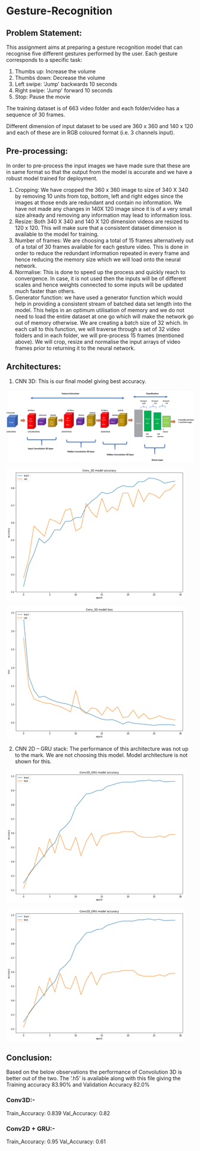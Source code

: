 # Gesture-Recognition

## Problem Statement:
This assignment aims at preparing a gesture recognition model that can recognise five different gestures performed by the user. Each gesture corresponds to a specific task:
1.	Thumbs up:  Increase the volume
2.	Thumbs down: Decrease the volume
3.	Left swipe: 'Jump' backwards 10 seconds
4.	Right swipe: 'Jump' forward 10 seconds  
5.	Stop: Pause the movie

The training dataset is of 663 video folder and each folder/video has a sequence of 30 frames.

Different dimension of input dataset to be used are 360 x 360 and 140 x 120 and each of these are in RGB coloured format (i.e. 3 channels input).

## Pre-processing:
In order to pre-process the input images we have made sure that these are in same format so that the output from the model is accurate and we have a robust model trained for deployment.
1.	Cropping: We have cropped the 360 x 360 image to size of 340 X 340 by removing 10 units from top, bottom, left and right edges since the images at those ends are redundant and contain no information. We have not made any changes in 140X 120 image since it is of a very small size already and removing any information may lead to information loss.
2.	Resize: Both 340 X 340 and 140 X 120 dimension videos are resized to 120 x 120. This will make sure that a consistent dataset dimension is available to the model for training.
3.	Number of frames: We are choosing a total of 15 frames alternatively out of a total of 30 frames available for each gesture video. This is done in order to reduce the redundant information repeated in every frame and hence reducing the memory size which we will load onto the neural network.
4.	Normalise: This is done to speed up the process and quickly reach to convergence. In case, it is not used then the inputs will be of different scales and hence weights connected to some inputs will be updated much faster than others.
5.	Generator function: we have used a generator function which would help in providing a consistent stream of batched data set length into the model. This helps in an optimum utilisation of memory and we do not need to load the entire dataset at one go which will make the network go out of memory otherwise.
We are creating a batch size of 32 which. In each call to this function, we will traverse through a set of 32 video folders and in each folder, we will pre-process 15 frames (mentioned above). We will crop, resize and normalise the input arrays of video frames prior to returning it to the neural network.

## Architectures:
1.	CNN 3D: This is our final model giving best accuracy.

![alt text](https://github.com/robin991/Gesture-Recognition/blob/main/Image/CNN%203D%20final.png?raw=true)

![alt text](https://github.com/robin991/Gesture-Recognition/blob/main/Image/Conv3D_%20model%20accuracy.png?raw=true)

![alt text](https://github.com/robin991/Gesture-Recognition/blob/main/Image/Conv3D_%20Loss.png?raw=true)

2. CNN 2D – GRU stack: The performance of this architecture was not up to the mark.
We are not choosing this model. Model architecture is not shown for this.

![alt text](https://github.com/robin991/Gesture-Recognition/blob/main/Image/con2D_GRU_Model%20accuracy.png?raw=true)

![alt text](https://github.com/robin991/Gesture-Recognition/blob/main/Image/con2D_GRU_Model%20accuracy.png?raw=true)


## Conclusion:
Based on the below observations the performance of Convolution 3D is better out of the two. The ‘.h5’ is available along with this file giving the Training accuracy 83.90% and Validation Accuracy 82.0%
### Conv3D:-
Train_Accuracy: 0.839
Val_Accuracy: 0.82
### Conv2D + GRU:-
Train_Accuracy: 0.95
Val_Accuracy: 0.61


